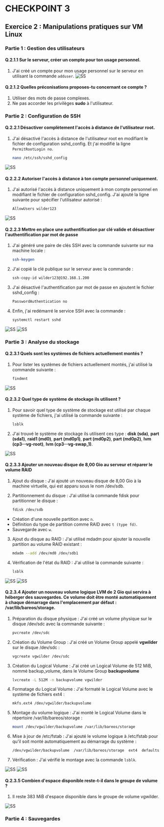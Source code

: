 # CHECKPOINT 3

## Exercice 2 : Manipulations pratiques sur VM Linux

### Partie 1 : Gestion des utilisateurs

#### Q.2.1.1 Sur le serveur, créer un compte pour ton usage personnel.

1. J'ai créé un compte pour mon usage personnel sur le serveur en utilisant la commande `adduser`.
![SS](https://github.com/Sam-TSSR/Checkpoint_3/blob/8d007b8cee83ea9b3b6e308f4673f26c7f728770/Captures%20d'%C3%A9cran/Debian/Q.2.1.1.png)

#### Q.2.1.2 Quelles préconisations proposes-tu concernant ce compte ?

1. Utiliser des mots de passe complexes.
2. Ne pas accorder les privilèges **sudo** à l'utilisateur.

### Partie 2 : Configuration de SSH

#### Q.2.2.1 Désactiver complètement l'accès à distance de l'utilisateur root.

1. J'ai désactivé l'accès à distance de l'utilisateur root en modifiant le fichier de configuration sshd_config. Et j'ai modifié la ligne `PermitRootLogin no`.


    ```bash
    nano /etc/ssh/sshd_config

![SS](https://github.com/Sam-TSSR/Checkpoint_3/blob/8d007b8cee83ea9b3b6e308f4673f26c7f728770/Captures%20d'%C3%A9cran/Debian/Q.2.2.1.png)

#### Q.2.2.2 Autoriser l'accès à distance à ton compte personnel uniquement.

1. J'ai autorisé l'accès à distance uniquement à mon compte personnel en modifiant le fichier de configuration sshd_config. J'ai ajouté la ligne suivante pour spécifier l'utilisateur autorisé :

    ```bash
    AllowUsers wilder123

![SS](https://github.com/Sam-TSSR/Checkpoint_3/blob/8d007b8cee83ea9b3b6e308f4673f26c7f728770/Captures%20d'%C3%A9cran/Debian/Q.2.2.2.png)

#### Q.2.2.3 Mettre en place une authentification par clé valide et désactiver l'authentification par mot de passe

1. J'ai généré une paire de clés SSH avec la commande suivante sur ma machine locale :

    ```bash
    ssh-keygen

2. J'ai copié la clé publique sur le serveur avec la commande :

    ```bash
    ssh-copy-id wilder123@192.168.1.200

3. J'ai désactivé l'authentification par mot de passe en ajoutent le fichier sshd_config :

    ```bash
    PasswordAuthentication no

4. Enfin, j'ai redémarré le service SSH avec la commande :

    ```bash
    systemctl restart sshd


![SS](https://github.com/Sam-TSSR/Checkpoint_3/blob/8d007b8cee83ea9b3b6e308f4673f26c7f728770/Captures%20d'%C3%A9cran/Debian/Q.2.2.3%20-1.png)
![SS](https://github.com/Sam-TSSR/Checkpoint_3/blob/8d007b8cee83ea9b3b6e308f4673f26c7f728770/Captures%20d'%C3%A9cran/Debian/Q.2.2.3%20-2.png)

### Partie 3 : Analyse du stockage

#### Q.2.3.1 Quels sont les systèmes de fichiers actuellement montés ?

1. Pour lister les systèmes de fichiers actuellement montés, j'ai utilisé la commande suivante :

    ```bash
    findmnt

![SS](https://github.com/Sam-TSSR/Checkpoint_3/blob/8d007b8cee83ea9b3b6e308f4673f26c7f728770/Captures%20d'%C3%A9cran/Debian/Q.2.3.1.png)

#### Q.2.3.2 Quel type de système de stockage ils utilisent ?

1. Pour savoir quel type de système de stockage est utilisé par chaque système de fichiers, j'ai utilisé la commande suivante :

    ```bash
    lsblk

2. J'ai trouvé le système de stockage ils utilisent ces type : **disk (sda)**, **part (sda1)**, **raid1 (md0)**, **part (md0p1)**, **part (md0p2)**, **part (md0p2)**, **lvm (cp3--vg-root)**, **lvm (cp3--vg-swap_1)**.

![SS](https://github.com/Sam-TSSR/Checkpoint_3/blob/8d007b8cee83ea9b3b6e308f4673f26c7f728770/Captures%20d'%C3%A9cran/Debian/Q.2.3.2.png)

#### Q.2.3.3 Ajouter un nouveau disque de 8,00 Gio au serveur et réparer le volume RAID

1. Ajout du disque : J'ai ajouté un nouveau disque de 8,00 Gio à la machine virtuelle, qui est apparu sous le nom /dev/sdb.

2. Partitionnement du disque : J'ai utilisé la commande fdisk pour partitionner le disque :

    ```bash
    fdisk /dev/sdb

- Création d'une nouvelle partition avec `n`.
- Définition du type de partition comme RAID avec `t (type fd)`.
- Sauvegarde avec `w`.

3. Ajout du disque au RAID : J'ai utilisé mdadm pour ajouter la nouvelle partition au volume RAID existant :

    ```bash
    mdadm --add /dev/md0 /dev/sdb1

4. Vérification de l'état du RAID : J'ai utilisé la commande suivante :

    ```bash
    lsblk


![SS](https://github.com/Sam-TSSR/Checkpoint_3/blob/8d007b8cee83ea9b3b6e308f4673f26c7f728770/Captures%20d'%C3%A9cran/Debian/Q.2.3.3%20-1.png)
![SS](https://github.com/Sam-TSSR/Checkpoint_3/blob/8d007b8cee83ea9b3b6e308f4673f26c7f728770/Captures%20d'%C3%A9cran/Debian/Q.2.3.3%20-2.png)

#### Q.2.3.4 Ajouter un nouveau volume logique LVM de 2 Gio qui servira à héberger des sauvegardes. Ce volume doit être monté automatiquement à chaque démarrage dans l'emplacement par défaut : /var/lib/bareos/storage.

1. Préparation du disque physique : J'ai créé un volume physique sur le disque /dev/sdc avec la commande suivante :

    ```bash
    pvcreate /dev/sdc

2. Création du Volume Group : J'ai créé un Volume Group appelé **vgwilder** sur le disque /dev/sdc :

    ```bash
    vgcreate vgwilder /dev/sdc

3. Création du Logical Volume : J'ai créé un Logical Volume de 512 MiB, nommé backup_volume, dans le Volume Group **backupvolume**

    ```bash
    lvcreate -L 512M -n backupvolume vgwilder

4. Formatage du Logical Volume : J'ai formaté le Logical Volume avec le système de fichiers ext4 :

    ```bash
    mkfs.ext4 /dev/vgwilder/backupvolume

5. Montage du volume logique : J'ai monté le Logical Volume dans le répertoire /var/lib/bareos/storage :

    ```bash
    mount /dev/vgwilder/backupvolume /var/lib/bareos/storage

6. Mise à jour de /etc/fstab : J'ai ajouté le volume logique à /etc/fstab pour qu'il soit monté automatiquement au démarrage du système :

    ```bash
    /dev/vgwilder/backupvolume  /var/lib/bareos/storage  ext4  defaults  0  2

7. Vérification : J'ai vérifié le montage avec la commande `lsblk`.


![SS](https://github.com/Sam-TSSR/Checkpoint_3/blob/8d007b8cee83ea9b3b6e308f4673f26c7f728770/Captures%20d'%C3%A9cran/Debian/Q.2.3.4%20-1.png)
![SS](https://github.com/Sam-TSSR/Checkpoint_3/blob/8d007b8cee83ea9b3b6e308f4673f26c7f728770/Captures%20d'%C3%A9cran/Debian/Q.2.3.4%20-2.png)

#### Q.2.3.5 Combien d'espace disponible reste-t-il dans le groupe de volume ?

1. Il reste 383 MiB d'espace disponible dans le groupe de volume vgwilder.

![SS](https://github.com/Sam-TSSR/Checkpoint_3/blob/8d007b8cee83ea9b3b6e308f4673f26c7f728770/Captures%20d'%C3%A9cran/Debian/Q.2.3.5.png)

### Partie 4 : Sauvegardes

